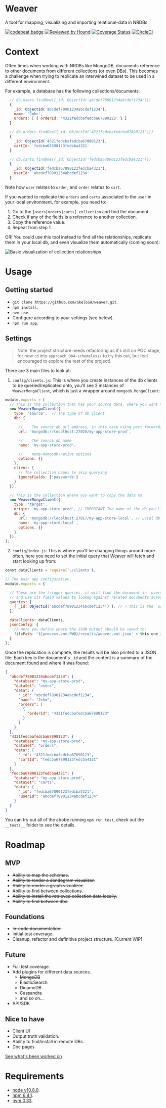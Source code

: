 # Weaver

A tool for mapping, visualizing and importing relational-data in NRDBs

[![codebeat badge](https://codebeat.co/badges/d6101e2d-7c26-4c19-a820-d90a96a5fd54)](https://codebeat.co/projects/github-com-skelogh-weaver-master) [![Reviewed by Hound](https://img.shields.io/badge/Reviewed_by-Hound-8E64B0.svg)](https://houndci.com) [![Coverage Status](https://coveralls.io/repos/github/SkeloGH/weaver/badge.svg)](https://coveralls.io/github/SkeloGH/weaver) [![CircleCI](https://circleci.com/gh/SkeloGH/weaver.svg?style=svg)](https://circleci.com/gh/SkeloGH/weaver)

# Context

Often times when working with NRDBs like MongoDB, documents reference to other documents from different collections (or even DBs). This becomes a challenge when trying to replicate an interwined dataset to be used in a different environment.

For example, a database has the following collections/documents:

```javascript
  // db.users.findOne({_id: ObjectId('abcdef78901234abcdef1234')})
  {
    _id: ObjectId('abcdef78901234abcdef1234'),
    name: 'John',
    orders: [ { orderId: '4321fedcbafedcba67890123' } ]
  }

  // db.orders.findOne({_id: ObjectId('4321fedcbafedcba67890123')})
  {
    _id: ObjectId('4321fedcbafedcba67890123'),
    cartId: 'fedcba67890123fedcba4321'
  }

  // db.carts.findOne({_id: ObjectId('fedcba67890123fedcba4321')})
  {
    _id: ObjectId('fedcba67890123fedcba4321'),
    userId: 'abcdef78901234abcdef1234'
  }
```

Note how `user` relates to `order`, and `order` relates to `cart`.

If you wanted to replicate the `orders` and `carts` associated to the `user` in your local environment, for example, you need to:

1. Go to the `[users|orders|carts] collection` and find the document.
2. Check if any of the fields is a reference to another collection.
3. Copy the reference value.
4. Repeat from step 1.

OR! You could use this tool instead to find all the relationships, replicate them in your local db, and even visualize them automatically (coming soon):

![Basic visualization of collection relationships](/images/example_graph.png?raw=true)

# Usage

## Getting started

- `git clone https://github.com/SkeloGH/weaver.git`.
- `npm install`.
- `nvm use`.
- Configure according to your settings (see below).
- `npm run app`.

## Settings

> Note: the project structure needs refactoring as it's still on POC stage, for now `cd` into `approach_004-schemaless/` to try this out, but feel encouraged to explore the rest of the project!.

There are 3 main files to look at:

1. `config/clients.js`: This is where you create instances of the db clients to be queried/replicated onto, you'll see 2 instances of `WeaverMongoClient`, which is just a wrapper around `mongodb.MongoClient`:

```javascript
module.exports = [
  // This is the collection that has your source data, where you want to query against.
  new WeaverMongoClient({
    type: 'source',  // The type of db client
    db: {

      //    The source db url address, in this case using port forwarding
      url: 'mongodb://localhost:27020/my-app-store-prod',

      //    The source db name
      name: 'my-app-store-prod',

      //    node-mongodb-native options
      options: {}
    },
    client: {
      // The collection names to skip querying
      ignoreFields: ['passwords']
    }
  }),

  // This is the collection where you want to copy the data to.
  new WeaverMongoClient({
    type: 'target',
    origin: 'my-app-store-prod', // IMPORTANT The name of the db you'll be pulling from
    db: {
      url: 'mongodb://localhost:27017/my-app-store-local', // Local db
      name: 'my-app-store-local',
      options: {}
    }
  }),
];
```

2. `config/index.js`: This is where you'll be changing things around more often, here you need to set the initial query that Weaver will fetch and start looking up from:

```javascript
const dataClients = require('./clients');

// The main app configuration.
module.exports = {

  // These are the trigger queries, it will find the document in `users` collection
  // and use its field values to lookup against related documents across collections
  queries: [
    { _id: ObjectId('abcdef78901234abcdef1234') }, // < this is the `user` id in the example
  ],

  dataClients: dataClients,
  jsonConfig: {
    // Here you define where the JSON output should be saved to:
    filePath: '${process.env.PWD}/results/weaver.out.json' < this one is checked into the repo, give it a look.
  }
};
```

Once the replication is complete, the results will be also printed to a JSON file. Each key is the document's `_id` and the content is a summary of the document found and where it was found:

```json
{
  "abcdef78901234abcdef1234": {
    "database": "my-app-store-prod",
    "dataSet": "users",
    "data": {
      "_id": "abcdef78901234abcdef1234",
      "name": "John",
      "orders": [
        {
          "orderId": "4321fedcbafedcba67890123"
        }
      ]
    }
  },
  "4321fedcbafedcba67890123": {
    "database": "my-app-store-prod",
    "dataSet": "orders",
    "data": {
      "_id": "4321fedcbafedcba67890123",
      "cartId": "fedcba67890123fedcba4321"
    }
  },
  "fedcba67890123fedcba4321": {
    "database": "my-app-store-prod",
    "dataSet": "carts",
    "data": {
      "_id": "fedcba67890123fedcba4321",
      "userId": "abcdef78901234abcdef1234"
    }
  }
}
```

You can try out all of the abobe running `npm run test`, check out the `__tests__` folder to see the details.

# Roadmap

## MVP

- ~~Ability to map the schemas.~~
- ~~Ability to render a dendogram visualizer.~~
- ~~Ability to render a graph vizualizer.~~
- ~~Ability to find between collections.~~
- ~~Ability to install the retrieved collection data locally.~~
- ~~Ability to find between dbs.~~

## Foundations

- ~~In-code documentation.~~
- ~~Initial test coverage.~~
- Cleanup, refactor and definitive project structure. [Current WIP]

## Future

- Full test coverage.
- Add plugins for different data sources.
  + ~~MongoDB~~
  + ElasticSearch
  + DinamoDB
  + Cassandra
  + and so on...
- API/SDK

## Nice to have

- Client UI
- Output truth validation.
- Ability to find/install in remote DBs.
- Doc pages

[See what's been worked on](https://github.com/SkeloGH/weaver/projects)


# Requirements

- [node v10.8.0](https://nodejs.org/dist/v10.8.0/).
- [npm 6.4.1](https://www.npmjs.com/package/npm/v/6.4.1).
- [nvm 0.33](https://github.com/creationix/nvm/tree/v0.33.11).
